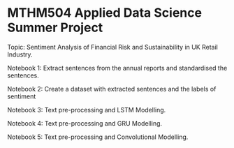 # MTHM504 Applied Data Science Summer Project

Topic: Sentiment Analysis of Financial Risk and Sustainability in UK Retail Industry. 


Notebook 1: Extract sentences from the annual reports and standardised the sentences.

Notebook 2: Create a dataset with extracted sentences and the labels of sentiment

Notebook 3: Text pre-processing and LSTM Modelling.

Notebook 4: Text pre-processing and GRU Modelling.

Notebook 5: Text pre-processing and Convolutional Modelling.
